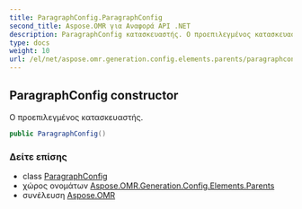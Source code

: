 ```yaml
---
title: ParagraphConfig.ParagraphConfig
second_title: Aspose.OMR για Αναφορά API .NET
description: ParagraphConfig κατασκευαστής. Ο προεπιλεγμένος κατασκευαστής.
type: docs
weight: 10
url: /el/net/aspose.omr.generation.config.elements.parents/paragraphconfig/paragraphconfig/
---
```

## ParagraphConfig constructor

Ο προεπιλεγμένος κατασκευαστής.

```csharp
public ParagraphConfig()
```

### Δείτε επίσης

* class [ParagraphConfig](../)
* χώρος ονομάτων [Aspose.OMR.Generation.Config.Elements.Parents](../../paragraphconfig/)
* συνέλευση [Aspose.OMR](../../../)


